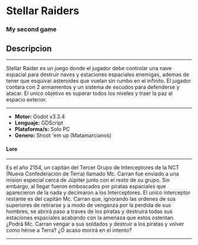 # Stellar Raiders

### My second game

## Descripcion

****
Stellar Raider es un juego donde el jugador debe controlar una nave espacial para destruir naves y estaciones espaciales enemigas,
ademas de tener que esquivar asteroides que vuelan sin rumbo en el infinito. El jugador contara con 2 armamentos y un sistema de 
escudos para defenderse y atacar. El unico objetivo es superar todos los niveles y traer la paz al espacio exterior.
****

* __Motor:__ Godot v3.3.4
* __Lenguaje:__ GDScript
* __Plataforma/s:__ Solo PC
* __Genero:__ Shoot 'em up (Matamarcianos)


#### Lore

****
Es el año 2154, un capitán del Tercer Grupo de Interceptores de la NCT (Nueva Confederación de Terra) llamado Mc. Carran fue enviado 
a una mision especial cerca de Júpiter junto con el resto de su grupo. Sin embargo, al llegar fueron emboscados por piratas espaciales que 
aparecieron de la nada y decimaron a los Interceptores. El unico interceptor restante es del capitán Mc. Carran que, ignorando las 
ordenes de sus superiores de retirarse y a modo de venganza por la perdida de sus hombres, se abrirá paso a traves de los piratas y 
destruirá todas sus estaciones espaciales acabando con la amenaza que estos ostentan. 
¿Podrá Mc. Carran vengar a sus soldados y destruir a los piratas y volver como héroe a Terra? ¿O acaso morirá en el intento?
****
